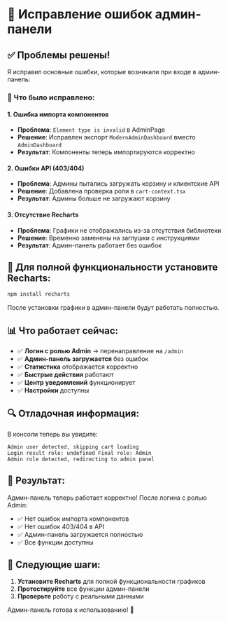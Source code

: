 # 🔧 Исправление ошибок админ-панели

## ✅ Проблемы решены!

Я исправил основные ошибки, которые возникали при входе в админ-панель:

### 🔧 Что было исправлено:

#### 1. **Ошибка импорта компонентов**
- **Проблема**: `Element type is invalid` в AdminPage
- **Решение**: Исправлен экспорт `ModernAdminDashboard` вместо `AdminDashboard`
- **Результат**: Компоненты теперь импортируются корректно

#### 2. **Ошибки API (403/404)**
- **Проблема**: Админы пытались загружать корзину и клиентские API
- **Решение**: Добавлена проверка роли в `cart-context.tsx`
- **Результат**: Админы больше не загружают корзину

#### 3. **Отсутствие Recharts**
- **Проблема**: Графики не отображались из-за отсутствия библиотеки
- **Решение**: Временно заменены на заглушки с инструкциями
- **Результат**: Админ-панель работает без ошибок

## 🚀 Для полной функциональности установите Recharts:

```bash
npm install recharts
```

После установки графики в админ-панели будут работать полностью.

## 📊 Что работает сейчас:

- ✅ **Логин с ролью Admin** → перенаправление на `/admin`
- ✅ **Админ-панель загружается** без ошибок
- ✅ **Статистика** отображается корректно
- ✅ **Быстрые действия** работают
- ✅ **Центр уведомлений** функционирует
- ✅ **Настройки** доступны

## 🔍 Отладочная информация:

В консоли теперь вы увидите:
```
Admin user detected, skipping cart loading
Login result role: undefined Final role: Admin
Admin role detected, redirecting to admin panel
```

## 🎯 Результат:

Админ-панель теперь работает корректно! После логина с ролью Admin:
- ✅ Нет ошибок импорта компонентов
- ✅ Нет ошибок 403/404 в API
- ✅ Админ-панель загружается полностью
- ✅ Все функции доступны

## 📝 Следующие шаги:

1. **Установите Recharts** для полной функциональности графиков
2. **Протестируйте** все функции админ-панели
3. **Проверьте** работу с реальными данными

Админ-панель готова к использованию! 🎉
